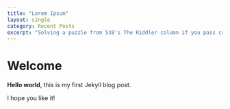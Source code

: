 ```yaml
---
title: "Lorem Ipsum"
layout: single
category: Recent Posts
excerpt: "Solving a puzzle from 538's The Riddler column if you pass cranberry sauce randomly around a table of 20, who is most likely to be the last person to get it?"
---
```


# Welcome

**Hello world**, this is my first Jekyll blog post.

I hope you like it!
